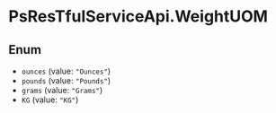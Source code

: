 # PsResTfulServiceApi.WeightUOM

## Enum

* `ounces` (value: `"Ounces"`)
* `pounds` (value: `"Pounds"`)
* `grams` (value: `"Grams"`)
* `KG` (value: `"KG"`)
